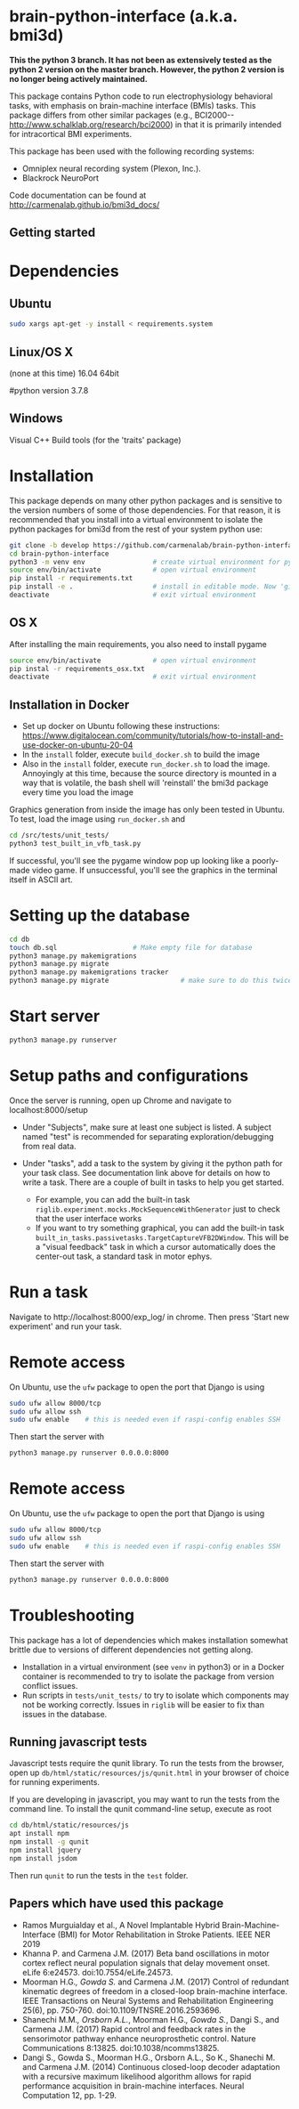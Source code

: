 
brain-python-interface (a.k.a. bmi3d)
====================================
**This the python 3 branch. It has not been as extensively tested as the python 2 version on the master branch. However, the python 2 version is no longer being actively maintained.**

This package contains Python code to run electrophysiology behavioral tasks,
with emphasis on brain-machine interface (BMIs) tasks. This package differs
from other similar packages (e.g., BCI2000--http://www.schalklab.org/research/bci2000)
in that it is primarily intended for intracortical BMI experiments.

This package has been used with the following recording systems:
- Omniplex neural recording system (Plexon, Inc.).
- Blackrock NeuroPort

Code documentation can be found at http://carmenalab.github.io/bmi3d_docs/

Getting started
---------------
# Dependencies
## Ubuntu
```bash
sudo xargs apt-get -y install < requirements.system
```
## Linux/OS X
(none at this time)
16.04 64bit

#python version
3.7.8

## Windows
Visual C++ Build tools (for the 'traits' package)


# Installation
This package depends on many other python packages and is sensitive to the version numbers of some of those dependencies. For that reason, it is recommended that you install into a virtual environment to isolate the python packages for bmi3d from the rest of your system python use:

```bash
git clone -b develop https://github.com/carmenalab/brain-python-interface.git
cd brain-python-interface
python3 -m venv env 				# create virtual environment for python package isolation
source env/bin/activate				# open virtual environment
pip install -r requirements.txt
pip install -e .					# install in editable mode. Now 'git pull' updates in this directory will automatically propagate to the installation
deactivate							# exit virtual environment
```
## OS X

After installing the main requirements, you also need to install pygame
```bash
source env/bin/activate				# open virtual environment
pip instal -r requirements_osx.txt
deactivate							# exit virtual environment
```

## Installation in Docker
- Set up docker on Ubuntu following these instructions: https://www.digitalocean.com/community/tutorials/how-to-install-and-use-docker-on-ubuntu-20-04
- In the `install` folder, execute `build_docker.sh` to build the image
- Also in the `install` folder, execute `run_docker.sh` to load the image. Annoyingly at this time, because the source directory is mounted in a way that is volatile, the bash shell will 'reinstall' the bmi3d package every time you load the image

Graphics generation from inside the image has only been tested in Ubuntu. To test, load the image using `run_docker.sh` and
```bash
cd /src/tests/unit_tests/
python3 test_built_in_vfb_task.py
```
If successful, you'll see the pygame window pop up looking like a poorly-made video game. If unsuccessful, you'll see the graphics in the terminal itself in ASCII art.


# Setting up the database
```bash
cd db
touch db.sql 				   # Make empty file for database
python3 manage.py makemigrations
python3 manage.py migrate
python3 manage.py makemigrations tracker
python3 manage.py migrate                  # make sure to do this twice!
```

# Start server
```bash
python3 manage.py runserver
```

# Setup paths and configurations
Once the server is running, open up Chrome and navigate to localhost:8000/setup
- Under "Subjects", make sure at least one subject is listed. A subject named "test" is recommended for separating exploration/debugging from real data.
- Under "tasks", add a task to the system by giving it the python path for your task class. See documentation link above for details on how to write a task. There are a couple of built in tasks to help you get started.

	- For example, you can add the built-in task `riglib.experiment.mocks.MockSequenceWithGenerator` just to check that the user interface works
	- If you want to try something graphical, you can add the built-in task `built_in_tasks.passivetasks.TargetCaptureVFB2DWindow`. This will be a "visual feedback" task in which a cursor automatically does the center-out task, a standard task in motor ephys.


# Run a task
Navigate to http://localhost:8000/exp_log/ in chrome. Then press 'Start new experiment' and run your task.

# Remote access
On Ubuntu, use the `ufw` package to open the port that Django is using
```bash
sudo ufw allow 8000/tcp
sudo ufw allow ssh
sudo ufw enable    # this is needed even if raspi-config enables SSH
```

Then start the server with
```bash
python3 manage.py runserver 0.0.0.0:8000
```

# Remote access
On Ubuntu, use the `ufw` package to open the port that Django is using
```bash
sudo ufw allow 8000/tcp
sudo ufw allow ssh
sudo ufw enable    # this is needed even if raspi-config enables SSH
```

Then start the server with 
```bash
python3 manage.py runserver 0.0.0.0:8000
```


# Troubleshooting
This package has a lot of dependencies which makes installation somewhat brittle due to versions of different dependencies not getting along.

- Installation in a virtual environment (see `venv` in python3) or in a Docker container is recommended to try to isolate the package from version conflict issues.
- Run scripts in `tests/unit_tests/` to try to isolate which components may not be working correctly. Issues in `riglib` will be easier to fix than issues in the database.

## Running javascript tests
Javascript tests require the qunit library. To run the tests from the browser, open up `db/html/static/resources/js/qunit.html` in your browser of choice for running experiments.

If you are developing in javascript, you may want to run the tests from the command line. To install the qunit command-line setup, execute as root
```bash
cd db/html/static/resources/js
apt install npm
npm install -g qunit
npm install jquery
npm install jsdom
```
Then run `qunit` to run the tests in the `test` folder.


Papers which have used this package
-----------------------------------
- Ramos Murguialday et al., A Novel Implantable Hybrid Brain-Machine-Interface (BMI) for Motor Rehabilitation in Stroke Patients. IEEE NER 2019
- Khanna P. and Carmena J.M. (2017) Beta band oscillations in motor cortex reflect neural population signals that delay movement onset. eLife 6:e24573. doi:10.7554/eLife.24573.
- Moorman H.G.*, Gowda S.* and Carmena J.M. (2017) Control of redundant kinematic degrees of freedom in a closed-loop brain-machine interface. IEEE Transactions on Neural Systems and Rehabilitation Engineering 25(6), pp. 750-760. doi:10.1109/TNSRE.2016.2593696.
- Shanechi M.M.*, Orsborn A.L.*, Moorman H.G.*, Gowda S.*, Dangi S., and Carmena J.M. (2017) Rapid control and feedback rates in the sensorimotor pathway enhance neuroprosthetic control. Nature Communications 8:13825. doi:10.1038/ncomms13825.
- Dangi S., Gowda S., Moorman H.G., Orsborn A.L., So K., Shanechi M. and Carmena J.M. (2014) Continuous closed-loop decoder adaptation with a recursive maximum likelihood algorithm allows for rapid performance acquisition in brain-machine interfaces. Neural Computation 12, pp. 1-29.
